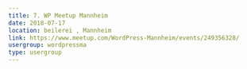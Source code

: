```yaml
---
title: 7. WP Meetup Mannheim
date: 2018-07-17
location: beilerei , Mannheim
link: https://www.meetup.com/WordPress-Mannheim/events/249356328/
usergroup: wordpressma
type: usergroup
---
```

